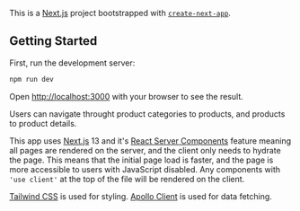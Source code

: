 This is a [Next.js](https://nextjs.org/) project bootstrapped with [`create-next-app`](https://github.com/vercel/next.js/tree/canary/packages/create-next-app).

## Getting Started

First, run the development server:

```bash
npm run dev
```

Open [http://localhost:3000](http://localhost:3000) with your browser to see the result.

Users can navigate throught product categories to products, and products to product details.

This app uses [Next.js](https://nextjs.org/) 13 and it's [React Server Components](https://nextjs.org/docs/advanced-features/react-18/server-components) feature meaning all pages are rendered on the server, and the client only needs to hydrate the page. This means that the initial page load is faster, and the page is more accessible to users with JavaScript disabled. Any components with `'use client'` at the top of the file will be rendered on the client.

[Tailwind CSS](https://tailwindcss.com/) is used for styling.
[Apollo Client](https://www.apollographql.com/docs/react/) is used for data fetching.
